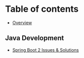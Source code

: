 # Table of contents

* [Overview](README.md)

## Java Development

* [Spring Boot 2 Issues & Solutions](java-development/spring-boot-2-issues-and-solutions.md)

